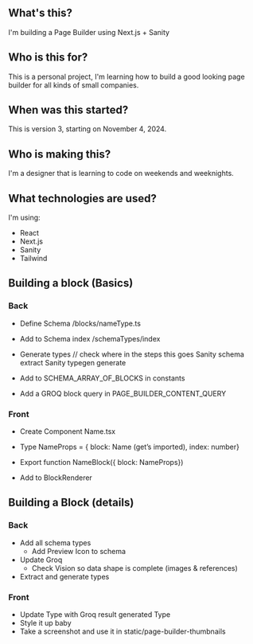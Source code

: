 ## What's this?

I'm building a Page Builder using Next.js + Sanity

## Who is this for?

This is a personal project, I'm learning how to build a good looking page builder for all kinds of small companies.

## When was this started?

This is version 3, starting on November 4, 2024.

## Who is making this?

I'm a designer that is learning to code on weekends and weeknights.

## What technologies are used?

I'm using:

- React
- Next.js
- Sanity
- Tailwind

## Building a block (Basics)

### Back

- Define Schema
  /blocks/nameType.ts

- Add to Schema index
  /schemaTypes/index

- Generate types // check where in the steps this goes
  Sanity schema extract
  Sanity typegen generate

- Add to SCHEMA_ARRAY_OF_BLOCKS in constants

- Add a GROQ block query in PAGE_BUILDER_CONTENT_QUERY

### Front

- Create Component
  Name.tsx

- Type NameProps = {
  block: Name (get’s imported),
  index: number}

- Export function NameBlock({ block: NameProps})

- Add to BlockRenderer

## Building a Block (details)

### Back

- Add all schema types
  - Add Preview Icon to schema
- Update Groq
  - Check Vision so data shape is complete (images & references)
- Extract and generate types

### Front

- Update Type with Groq result generated Type
- Style it up baby
- Take a screenshot and use it in static/page-builder-thumbnails
